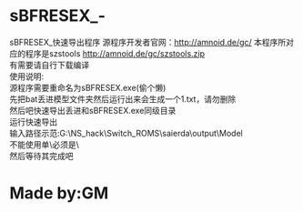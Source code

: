 # sBFRESEX_-
sBFRESEX_快速导出程序
源程序开发者官网：http://amnoid.de/gc/
本程序所对应的程序是szstools http://amnoid.de/gc/szstools.zip
<br>有需要请自行下载编译
<br>使用说明:
<br>源程序需要重命名为sBFRESEX.exe(偷个懒)
<br>先把bat丢进模型文件夹然后运行出来会生成一个1.txt，请勿删除
<br>然后吧快速导出丢进和sBFRESEX.exe同级目录
<br>运行快速导出
<br>输入路径示范:G:\\NS_hack\\Switch_ROMS\\saierda\\output\\Model
<br>不能使用单\必须是\\
<br>然后等待其完成吧
<br><h1>Made by:GM</h1>

